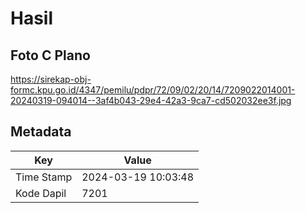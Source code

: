 # Hasil

## Foto C Plano

https://sirekap-obj-formc.kpu.go.id/4347/pemilu/pdpr/72/09/02/20/14/7209022014001-20240319-094014--3af4b043-29e4-42a3-9ca7-cd502032ee3f.jpg


## Metadata

| Key        | Value               |
| ---------- | ------------------- |
| Time Stamp | 2024-03-19 10:03:48 |
| Kode Dapil | 7201                |



